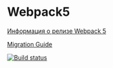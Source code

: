 # Webpack5

[Информация о релизе Webpack 5](https://webpack.js.org/blog/2020-10-10-webpack-5-release/)

[Migration Guide](https://webpack.js.org/migrate/5/)

[![Build status](https://ci.appveyor.com/api/projects/status/ss40j4duob63unw6?svg=true)](https://ci.appveyor.com/project/AlexeySaulin/ahj-env)
